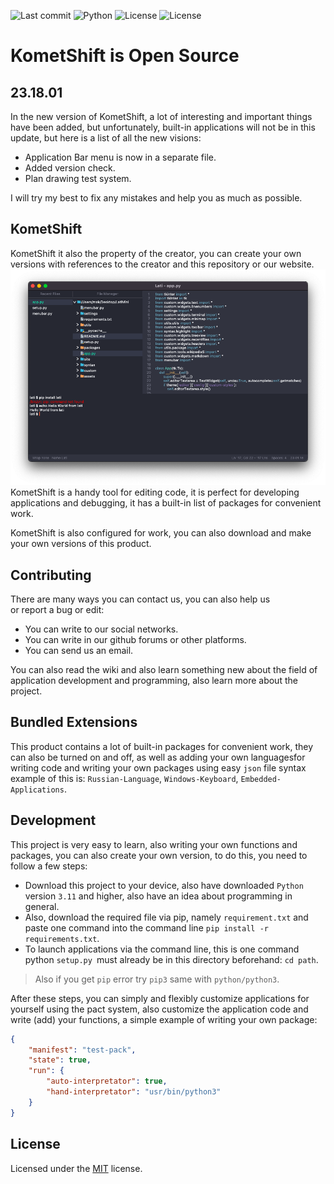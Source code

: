 ![Last commit](https://img.shields.io/github/last-commit/KometShiftKom/KometShift)
![Python](https://img.shields.io/pypi/pyversions/autopep8)
![License](https://img.shields.io/github/license/KometShiftKom/KometShift)
![License](https://img.shields.io/github/languages/code-size/KometShiftKom/KometShift)
# KometShift is Open Source
## 23.18.01
In the new version of KometShift, a lot of interesting and important things have been added, but unfortunately, built-in applications will not be in this update, but here is a list of all the new visions:

 - Application Bar menu is now in a separate file.
 - Added version check.
 - Plan drawing test system.

I will try my best to fix any mistakes and help you as much as possible.

## KometShift
KometShift it also the property of the creator, you can create your own versions with references to the creator and this repository or our website.
![KometShift screenshot](./assets/private/pictures/app.png)
KometShift is a handy tool for editing code, it is perfect for developing applications and debugging, it has a built-in list of packages for convenient work.

KometShift is also configured for work, you can also download and make your own versions of this product.

## Contributing
There are many ways you can contact us, you can also help us   
or report a bug or edit:

 - You can write to our social networks.
 - You can write in our github forums or other platforms.
 - You can send us an email.
 
 You can also read the wiki and also learn something new about the field of application development and programming, also learn more about the project.

## Bundled Extensions
This product contains a lot of built-in packages for convenient work, they can also be turned on and off, as well as adding your own languages ​​​​for writing code and writing your own packages using easy `json` file syntax example of this is: `Russian-Language`, `Windows-Keyboard`, `Embedded-Applications`.

## Development
This project is very easy to learn, also writing your own functions and packages, you can also create your own version, to do this, you need to follow a few steps:

 - Download this project to your device, also have downloaded `Python`
   version `3.11` and higher, also have an idea about programming in
   general.
 - Also, download the required file via pip, namely `requirement.txt` and
   paste one command into the command line `pip install -r
   requirements.txt`.
 - To launch applications via the command line, this is one command
   python `setup.py `must already be in this directory beforehand: `cd
   path`.

> Also if you get `pip` error try `pip3` same with `python/python3`.
  
After these steps, you can simply and flexibly customize applications for yourself using the pact system, also customize the application code and write (add) your functions,    a simple example of writing your own package:

```json
{
    "manifest": "test-pack",
    "state": true,
    "run": {
        "auto-interpretator": true,
        "hand-interpretator": "usr/bin/python3"
    }
}
```

## License
Licensed under the [MIT](https://github.com/KometShiftKom/KometShift/blob/main/LICENSE) license.